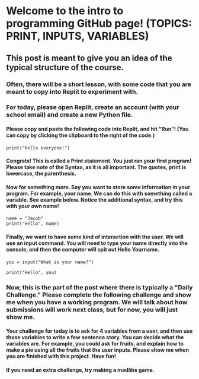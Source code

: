 # Welcome to the intro to programming GitHub page! (TOPICS: PRINT, INPUTS, VARIABLES)

## This post is meant to give you an idea of the typical structure of the course. 

### Often, there will be a short lesson, with some code that you are meant to copy into Replit to experiment with. 

### For today, please open Replit, create an account (with your school email) and create a new Python file. 

#### Please copy and paste the following code into Replit, and hit "Run"! (You can copy by clicking the clipboard to the right of the code.)
```
print("hello everyone!")
```
#### Congrats! This is called a Print statement. You just ran your first program! Please take note of the Syntax, as it is all important. The quotes, print is lowercase, the parenthesis.

#### Now for something more. Say you want to store some information in your program. For example, your name. We can do this with something called a variable. See example below. Notice the additional syntax, and try this with your own name! 

```
name = "Jacob"
print("Hello", name)
```
#### Finally, we want to have some kind of interaction with the user. We will use an input command. You will need to type your name directly into the console, and then the computer will spit out Hello Yourname. 

```
you = input("What is your name?")

print("Hello", you)
```
#### 

### Now, this is the part of the post where there is typically a "Daily Challenge." Please complete the following challenge and show me when you have a working program. We will talk about how submissions will work next class, but for now, you will just show me. 

#### Your challenge for today is to ask for 4 variables from a user, and then use those variables to write a few sentence story. You can decide what the variables are. For example, you could ask for fruits, and explain how to make a pie using all the fruits that the user inputs. Please show me when you are finished with this project. Have fun!
#### If you need an extra challenge, try making a madlibs game. 


